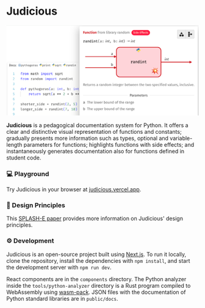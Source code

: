 # Judicious

![Judicious](judicious.png)

**Judicious** is a pedagogical documentation system for Python.
It offers a clear and distinctive visual representation of functions and constants;
gradually presents more information such as types, optional and variable-length parameters for functions;
highlights functions with side effects;
and instantaneously generates documentation also for functions defined in student code.

### 💻 Playground

Try Judicious in your browser at [judicious.vercel.app](https://judicious.vercel.app).

### 📃 Design Principles

This [SPLASH-E paper](https://www.chiodini.org/publications/splashe24-judicious.pdf) provides more information on Judicious' design principles.

### ⚙️ Development

Judicious is an open-source project built using [Next.js](https://nextjs.org/). To run it locally, clone the repository, install the dependencies with `npm install`, and start the development server with `npm run dev`.

React components are in the `components` directory. The Python analyzer inside the `tools/python-analyzer` directory is a Rust program compiled to WebAssembly using [wasm-pack](https://rustwasm.github.io/wasm-pack/). JSON files with the documentation of Python standard libraries are in `public/docs`.